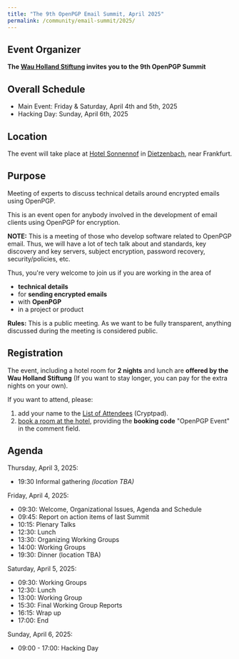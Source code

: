 ```yaml
---
title: "The 9th OpenPGP Email Summit, April 2025"
permalink: /community/email-summit/2025/
---
```


## Event Organizer

**The [Wau Holland Stiftung](https://wauland.de) invites you to the 9th OpenPGP Summit**

## Overall Schedule

* Main Event:  Friday & Saturday, April 4th and 5th, 2025
* Hacking Day: Sunday, April 6th, 2025

## Location

The event will take place at [Hotel Sonnennof](https://www.sonnenhof-dtz.de/) in [Dietzenbach](https://www.openstreetmap.org/#map=13/50.0124/8.7762), near Frankfurt.

## Purpose

Meeting of experts to discuss technical details around encrypted emails using OpenPGP.

This is an event open for anybody involved in the development of email
clients using OpenPGP for encryption.


**NOTE:**
This is a meeting of those who develop software related to OpenPGP
email.  Thus, we will have a lot of tech talk about and standards, key
discovery and key servers, subject encryption, password recovery,
security/policies, etc.

Thus, you're very welcome to join us if you are working in the area of

* **technical details**
* for **sending encrypted emails**
* with **OpenPGP**
* in a project or product


**Rules:** This is a public meeting. As we want to be fully
transparent, anything discussed during the meeting is considered
public.

## Registration

The event, including a hotel room for **2 nights** and lunch are **offered by the Wau Holland Stiftung** 
(If you want to stay longer, you can pay for the extra nights on your own).

If you want to attend, please:

1. add your name to the [List of Attendees](https://cryptpad.fr/sheet/#/2/sheet/edit/4Uc9qcDQDj4bRDFTxUM7JkCK/) (Cryptpad).
2. [book a room at the hotel](https://www.sonnenhof-dtz.de/buchen-reservieren/), providing the **booking code** "OpenPGP Event" in the comment field.

## Agenda

Thursday, April 3, 2025:
* 19:30 Informal gathering *(location TBA)*

Friday, April 4, 2025:
* 09:30: Welcome, Organizational Issues, Agenda and Schedule
* 09:45: Report on action items of last Summit
* 10:15: Plenary Talks
* 12:30: Lunch
* 13:30: Organizing Working Groups
* 14:00: Working Groups
* 19:30: Dinner (location TBA)

Saturday, April 5, 2025:
* 09:30: Working Groups
* 12:30: Lunch
* 13:00: Working Group
* 15:30: Final Working Group Reports
* 16:15: Wrap up
* 17:00: End

Sunday, April 6, 2025:
* 09:00 - 17:00: Hacking Day
